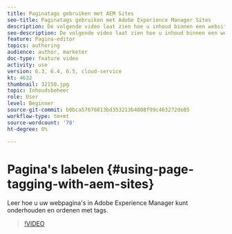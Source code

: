 ```yaml
---
title: Paginatags gebruiken met AEM Sites
seo-title: Paginatags gebruiken met Adobe Experience Manager Sites
description: De volgende video laat zien hoe u inhoud binnen een website in Adobe Experience Manager snel en eenvoudig kunt classificeren met behulp van paginatags.
seo-description: De volgende video laat zien hoe u inhoud binnen een website in Adobe Experience Manager snel en eenvoudig kunt classificeren met behulp van paginatags.
feature: Pagina-editor
topics: authoring
audience: author, marketer
doc-type: feature video
activity: use
version: 6.3, 6.4, 6.5, cloud-service
kt: 4632
thumbnail: 32150.jpg
topic: Inhoudsbeheer
role: User
level: Beginner
source-git-commit: b0bca57676813bd353213b4808f99c463272de85
workflow-type: tm+mt
source-wordcount: '78'
ht-degree: 0%

---
```



# Pagina&#39;s labelen {#using-page-tagging-with-aem-sites}

Leer hoe u uw webpagina&#39;s in Adobe Experience Manager kunt onderhouden en ordenen met tags.

>[!VIDEO](https://video.tv.adobe.com/v/32150?quality=12&learn=on)
